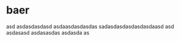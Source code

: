 # baer


asd
asdasdasdasd
asdaasdasdasdas
sadasdasdasdasdasdaasd
asd
asdasasd
asdasasdas
asdasda
as
